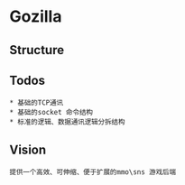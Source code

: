 Gozilla
=======

## Structure

## Todos
	* 基础的TCP通讯
	* 基础的socket 命令结构
	* 标准的逻辑、数据通讯逻辑分拆结构

## Vision
	提供一个高效、可伸缩、便于扩展的mmo\sns 游戏后端